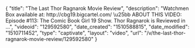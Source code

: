 {
    "title": "The Last Thor Ragnarok Movie Review",
    "description": "Watchmen Box available at: http:\/\/cbg19.bigcartel.com\/ \u25bb ABOUT THIS VIDEO: Episode #113: The Comic Book Girl 19 Show. Thor Ragnarok is Reviewed in ...",
    "videoid": "129592580",
    "date_created": "1510588815",
    "date_modified": "1510711452",
    "type": "captivate",
    "layout": "video",
    "url": "\/v\/the-last-thor-ragnarok-movie-review\/129592580"
}